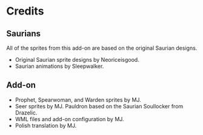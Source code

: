 # Credits

## Saurians

All of the sprites from this add-on are based on the original Saurian designs.

* Original Saurian sprite designs by Neoriceisgood.
* Saurian animations by Sleepwalker.

## Add-on

* Prophet, Spearwoman, and Warden sprites by MJ.
* Seer sprites by MJ. Pauldron based on the Saurian Soullocker from Drazelic.
* WML files and add-on configuration by MJ.
* Polish translation by MJ.
